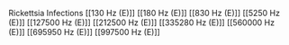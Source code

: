 Rickettsia Infections
[[130 Hz (E)]]
[[180 Hz (E)]]
[[830 Hz (E)]]
[[5250 Hz (E)]]
[[127500 Hz (E)]]
[[212500 Hz (E)]]
[[335280 Hz (E)]]
[[560000 Hz (E)]]
[[695950 Hz (E)]]
[[997500 Hz (E)]]
